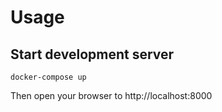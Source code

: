 # Usage

## Start development server

`docker-compose up`

Then open your browser to http://localhost:8000
